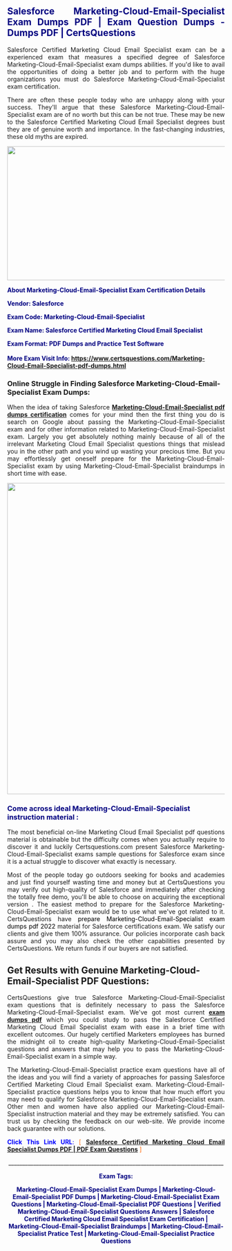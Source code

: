 <h2 style="text-align: justify;"><span style="color: #000080;">Salesforce Marketing-Cloud-Email-Specialist Exam Dumps PDF | Exam Question Dumps - Dumps PDF | CertsQuestions</span></h2>
<p style="text-align: justify;">Salesforce Certified Marketing Cloud Email Specialist exam can be a experienced exam that measures a specified degree of Salesforce  Marketing-Cloud-Email-Specialist exam dumps abilities. If you'd like to avail the opportunities of doing a better job and to perform with the huge organizations you must do Salesforce Marketing-Cloud-Email-Specialist exam certification.</p>
<p style="text-align: justify;">There are often these people today who are unhappy along with your success. They'll argue that these Salesforce  Marketing-Cloud-Email-Specialist exam are of no worth but this can be not true. These may be new to the Salesforce Certified Marketing Cloud Email Specialist degrees bust they are of genuine worth and importance. In the fast-changing industries, these old myths are expired.</p>
<p><img style="display: block; margin-left: auto; margin-right: auto;" src="https://i.imgur.com/eaP4ae9.png" width="840" height="310" /></p>
<p><span style="color: #000080;"><strong>About Marketing-Cloud-Email-Specialist Exam Certification Details</strong></span></p>
<p><span style="color: #000080;"><strong>Vendor: Salesforce<br /></strong></span></p>
<p><span style="color: #000080;"><strong>Exam Code: Marketing-Cloud-Email-Specialist</strong></span></p>
<p><span style="color: #000080;"><strong>Exam Name: Salesforce Certified Marketing Cloud Email Specialist</strong></span></p>
<p><span style="color: #000080;"><strong>Exam Format: PDF Dumps and Practice Test Software<br /><br />More Exam Visit Info: <span style="color: #ff6600;"><a href="https://www.certsquestions.com/Marketing-Cloud-Email-Specialist-pdf-dumps.html">https://www.certsquestions.com/Marketing-Cloud-Email-Specialist-pdf-dumps.html</a></span></strong></span></p>
<h3>Online Struggle in Finding Salesforce Marketing-Cloud-Email-Specialist Exam Dumps:</h3>
<p style="text-align: justify;">When the idea of taking Salesforce <a href="https://www.certsquestions.com/Marketing-Cloud-Email-Specialist-pdf-dumps.html"><strong> Marketing-Cloud-Email-Specialist pdf dumps certification</strong></a> comes for your mind then the first thing you do is search on Google about passing the Marketing-Cloud-Email-Specialist exam and for other information related to Marketing-Cloud-Email-Specialist exam. Largely you get absolutely nothing mainly because of all of the irrelevant Marketing Cloud Email Specialist questions things that mislead you in the other path and you wind up wasting your precious time. But you may effortlessly get oneself prepare for the Marketing-Cloud-Email-Specialist exam by using Marketing-Cloud-Email-Specialist braindumps in short time with ease.</p>
<p><a href="https://www.certsquestions.com/Marketing-Cloud-Email-Specialist-pdf-dumps.html"><img style="display: block; margin-left: auto; margin-right: auto;" src="https://i.imgur.com/pxhoKQ2.png" width="720" /></a></p>
<h3><span style="color: #000080;">Come across ideal  Marketing-Cloud-Email-Specialist instruction material :</span></h3>
<p style="text-align: justify;">The most beneficial on-line Marketing Cloud Email Specialist pdf questions material is obtainable but the difficulty comes when you actually require to discover it and luckily Certsquestions.com present Salesforce Marketing-Cloud-Email-Specialist exams sample questions for Salesforce  exam since it is a actual struggle to discover what exactly is necessary.</p>
<p style="text-align: justify;">Most of the people today go outdoors seeking for books and academies and just find yourself wasting time and money but at CertsQuestions you may verify out high-quality of Salesforce  and immediately after checking the totally free demo, you'll be able to choose on acquiring the exceptional version . The easiest method to prepare for the Salesforce Marketing-Cloud-Email-Specialist exam would be to use what we've got related to it. CertsQuestions have <span style="color: #000000;">prepare Marketing-Cloud-Email-Specialist exam dumps pdf 2022</span> material for Salesforce certifications exam. We satisfy our clients and give them 100% assurance. Our policies incorporate cash back assure and you may also check the other capabilities presented by CertsQuestions. We return funds if our buyers are not satisfied.</p>
<h2>Get Results with Genuine Marketing-Cloud-Email-Specialist PDF Questions:</h2>
<p style="text-align: justify;">CertsQuestions give true Salesforce Marketing-Cloud-Email-Specialist exam questions that is definitely necessary to pass the Salesforce  Marketing-Cloud-Email-Specialist exam. We've got most current<strong>&nbsp;<a href="https://www.certsquestions.com/">exam dumps pdf</a></strong>&nbsp;which you could study to pass the Salesforce Certified Marketing Cloud Email Specialist exam with ease in a brief time with excellent outcomes. Our hugely certified Marketers employees has burned the midnight oil to create high-quality Marketing-Cloud-Email-Specialist questions and answers that may help you to pass the Marketing-Cloud-Email-Specialist exam in a simple way.</p>
<p style="text-align: justify;">The Marketing-Cloud-Email-Specialist practice exam questions have all of the ideas and you will find a variety of approaches for passing Salesforce Certified Marketing Cloud Email Specialist exam. Marketing-Cloud-Email-Specialist practice questions helps you to know that how much effort you may need to qualify for Salesforce  Marketing-Cloud-Email-Specialist exam. Other men and women have also applied our Marketing-Cloud-Email-Specialist instruction material and they may be extremely satisfied. You can trust us by checking the feedback on our web-site. We provide income back guarantee with our solutions.</p>
<p style="text-align: justify;"><span style="color: #0000ff;"><strong>Click This Link URL</strong>:</span> <span style="color: #ff6600;">[ <strong><a href="https://www.certsquestions.com/marketers-certification.html">Salesforce Certified Marketing Cloud Email Specialist Dumps PDF | PDF Exam Questions</a></strong> ]</span></p>
<p style="text-align: center;">______________________________________________________________________________</p>
<p style="text-align: center;"><span style="color: #000080;"><strong>Exam Tags:</strong></span></p>
<p style="text-align: center;"><span style="color: #000080;"><strong>Marketing-Cloud-Email-Specialist Exam Dumps | Marketing-Cloud-Email-Specialist PDF Dumps | Marketing-Cloud-Email-Specialist Exam Questions | Marketing-Cloud-Email-Specialist PDF Questions | Verified Marketing-Cloud-Email-Specialist Questions Answers | Salesforce Certified Marketing Cloud Email Specialist Exam Certification | Marketing-Cloud-Email-Specialist Braindumps | Marketing-Cloud-Email-Specialist Pratice Test | Marketing-Cloud-Email-Specialist Practice Questions</strong></span></p>
